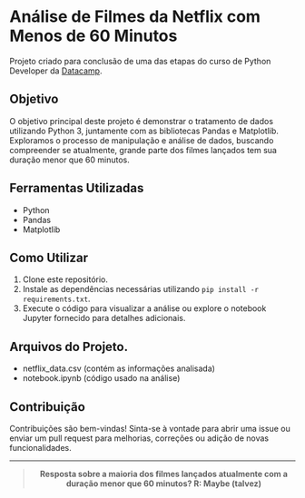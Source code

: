 # Análise de Filmes da Netflix com Menos de 60 Minutos

Projeto criado para conclusão de uma das etapas do curso de Python Developer da [Datacamp](https://www.datacamp.com/).

## Objetivo
O objetivo principal deste projeto é demonstrar o tratamento de dados utilizando Python 3, juntamente com as bibliotecas Pandas e Matplotlib. Exploramos o processo de manipulação e análise de dados, buscando compreender se atualmente, grande parte dos filmes lançados tem sua duração menor que 60 minutos.

## Ferramentas Utilizadas
- Python
- Pandas
- Matplotlib

## Como Utilizar
1. Clone este repositório.
2. Instale as dependências necessárias utilizando `pip install -r requirements.txt`.
3. Execute o código para visualizar a análise ou explore o notebook Jupyter fornecido para detalhes adicionais.

## Arquivos do Projeto.
- netflix_data.csv (contém as informações analisada)
- notebook.ipynb (código usado na análise)
  
## Contribuição
Contribuições são bem-vindas! Sinta-se à vontade para abrir uma issue ou enviar um pull request para melhorias, correções ou adição de novas funcionalidades.

---

<blockquote align="center">
  <p><b>Resposta sobre a maioria dos filmes lançados atualmente com a duração menor que 60 minutos? R: Maybe (talvez)</b></p>
</blockquote>


